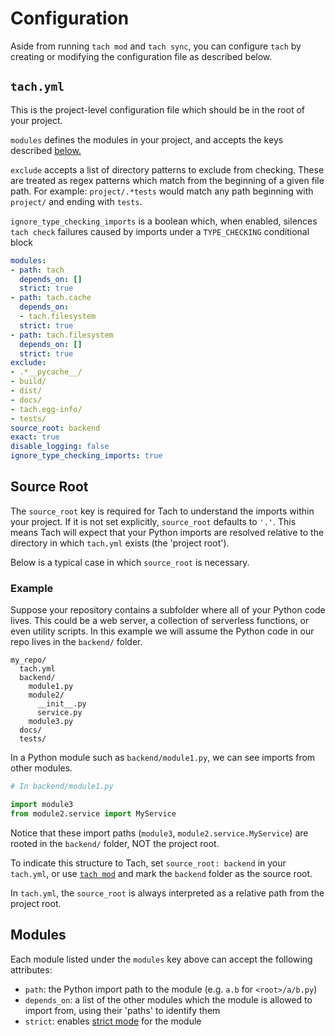 # Configuration

Aside from running `tach mod` and `tach sync`, you can configure `tach` by creating or modifying the configuration file as described below.

## `tach.yml`

This is the project-level configuration file which should be in the root of your project.

`modules` defines the modules in your project, and accepts the keys described [below.](#modules)

`exclude` accepts a list of directory patterns to exclude from checking. These are treated as regex patterns which match from the beginning of a given file path. For example: `project/.*tests` would match any path beginning with `project/` and ending with `tests`.

`ignore_type_checking_imports` is a boolean which, when enabled, silences `tach check` failures caused by imports under a `TYPE_CHECKING` conditional block


```yaml
modules:
- path: tach
  depends_on: []
  strict: true
- path: tach.cache
  depends_on:
  - tach.filesystem
  strict: true
- path: tach.filesystem
  depends_on: []
  strict: true
exclude:
- .*__pycache__/
- build/
- dist/
- docs/
- tach.egg-info/
- tests/
source_root: backend
exact: true
disable_logging: false
ignore_type_checking_imports: true
```

## Source Root
The `source_root` key is required for Tach to understand the imports within your project.
If it is not set explicitly, `source_root` defaults to `'.'`.
This means Tach will expect that your Python imports are resolved relative to the directory in which `tach.yml` exists (the 'project root').

Below is a typical case in which `source_root` is necessary.

### Example

Suppose your repository contains a subfolder where all of your Python code lives. This could be a web server, a collection of serverless functions, or even utility scripts.
In this example we will assume the Python code in our repo lives in the `backend/` folder.
```
my_repo/
  tach.yml
  backend/
    module1.py
    module2/
      __init__.py
      service.py
    module3.py
  docs/
  tests/
```

In a Python module such as `backend/module1.py`, we can see imports from other modules.
```python
# In backend/module1.py

import module3
from module2.service import MyService
```

Notice that these import paths (`module3`, `module2.service.MyService`) are rooted in the `backend/` folder, NOT the project root.

To indicate this structure to Tach, set `source_root: backend` in your `tach.yml`, or use [`tach mod`](usage.md#tach-mod) and mark the `backend` folder as the source root.

In `tach.yml`, the `source_root` is always interpreted as a relative path from the project root.

## Modules
Each module listed under the `modules` key above can accept the following attributes:

- `path`: the Python import path to the module (e.g. `a.b` for `<root>/a/b.py`)
- `depends_on`: a list of the other modules which the module is allowed to import from, using their 'paths' to identify them
- `strict`: enables [strict mode](strict-mode.md) for the module